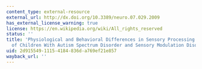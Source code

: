 ```yaml
---
content_type: external-resource
external_url: http://dx.doi.org/10.3389/neuro.07.029.2009
has_external_license_warning: true
license: https://en.wikipedia.org/wiki/All_rights_reserved
status: ''
title: 'Physiological and Behavioral Differences in Sensory Processing: A Comparison
  of Children With Autism Spectrum Disorder and Sensory Modulation Disorder'
uid: 2d915549-1115-4184-836d-a769ef21e857
wayback_url: ''
---
```

